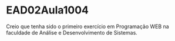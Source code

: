 # EAD02Aula1004
Creio que tenha sido o primeiro exercício em Programação WEB na faculdade de Análise e Desenvolvimento de Sistemas.
